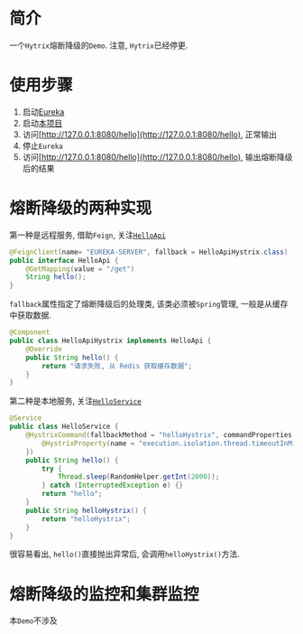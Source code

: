 # 简介
一个`Hytrix`熔断降级的`Demo`. 注意, `Hytrix`已经停更.

# 使用步骤
1. 启动[Eureka](../ahao-spring-cloud-eureka/src/main/java/com/ahao/spring/cloud/eureka/EurekaApplication.java)
1. 启动[本项目](./src/main/java/com/ahao/spring/cloud/Starter.java)
1. 访问[http://127.0.0.1:8080/hello](http://127.0.0.1:8080/hello), 正常输出
1. 停止`Eureka`
1. 访问[http://127.0.0.1:8080/hello](http://127.0.0.1:8080/hello), 输出熔断降级后的结果

# 熔断降级的两种实现
第一种是远程服务, 借助`Feign`, 关注[`HelloApi`](./src/main/java/com/ahao/spring/cloud/module/hello/api)
```java
@FeignClient(name= "EUREKA-SERVER", fallback = HelloApiHystrix.class)
public interface HelloApi {
    @GetMapping(value = "/get")
    String hello();
}
```
`fallback`属性指定了熔断降级后的处理类, 该类必须被`Spring`管理, 一般是从缓存中获取数据.
```java
@Component
public class HelloApiHystrix implements HelloApi {
    @Override
    public String hello() {
        return "请求失败, 从 Redis 获取缓存数据";
    }
}
```

第二种是本地服务, 关注[`HelloService`](./src/main/java/com/ahao/spring/cloud/module/hello/service)
```java
@Service
public class HelloService {
    @HystrixCommand(fallbackMethod = "helloHystrix", commandProperties = {
        @HystrixProperty(name = "execution.isolation.thread.timeoutInMilliseconds", value = "1000")
    })
    public String hello() {
        try {
            Thread.sleep(RandomHelper.getInt(2000));
        } catch (InterruptedException e) {}
        return "hello";
    }
    public String helloHystrix() {
        return "helloHystrix";
    }
}
```
很容易看出, `hello()`直接抛出异常后, 会调用`helloHystrix()`方法.

# 熔断降级的监控和集群监控
本`Demo`不涉及

